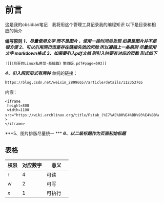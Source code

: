 # 前言
这是我的obsidian笔记　我将用这个管理工具记录我的编程知识
以下是目录和相应的简介

__编写原则__
***1、尽量使用文字 而不是图片 ，使用一段时间后发现 如果是图片并不是很方便***
***2、可以引用网页但是存在链接失效的风险 所以遵循上一条原则 尽量使用文字 markdown格式***
***3、如果要引入pdf文档 则引入时要有对应的页数 形式如下***
```
![[《鸟哥的Linux私房菜-基础篇》第四版.pdf#page=593]]
```
***4、引入网页形式有两种***
单纯的链接：
```
https://blog.csdn.net/weixin_28996657/article/details/112353765
```
内嵌：
```
<iframe 
 height=800
 width=1100  
src="https://wiki.archlinux.org/title/Fstab_(%E7%AE%80%E4%BD%93%E4%B8%AD%E6%96%87)"　
>
</iframe>
```
***5、图片排版尽量统一 ***
***6、以二级标题作为页面初始标题***


## 表格
| 权限 | 对应数字 |意义|
| ---- | ---- | ----|
| r | 	4　| 可读　　|
| w |	2　|	可写　　|
| x |	1　|	可执行　|